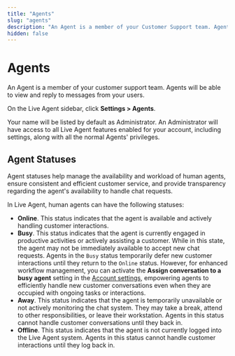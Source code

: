 ```yaml
---
title: "Agents"
slug: "agents"
description: "An Agent is a member of your Customer Support team. Agents will be able to view and reply to messages from your users."
hidden: false 
---
```


# Agents

An Agent is a member of your customer support team. Agents will be able to view and reply to messages from your users.

On the Live Agent sidebar, click **Settings > Agents**.

 Your name will be listed by default as Administrator.
 An Administrator will have access to all Live Agent features enabled for your account,
 including settings, along with all the normal Agents' privileges.

## Agent Statuses

Agent statuses help manage the availability and workload of human agents, ensure consistent and efficient customer service, and provide transparency regarding the agent's availability to handle chat requests.

In Live Agent, human agents can have the following statuses:

- **Online**. This status indicates that the agent is available and actively handling customer interactions.
- **Busy**. This status indicates that the agent is currently engaged in productive activities or actively assisting a customer. While in this state, the agent may not be immediately available to accept new chat requests. Agents in the `Busy` status temporarily defer new customer interactions until they return to the `Online` status. However, for enhanced workflow management, you can activate the **Assign conversation to a busy agent** setting in the [Account settings](account-settings.md#auto-assign-conversations-to-a-busy-agent), empowering agents to efficiently handle new customer conversations even when they are occupied with ongoing tasks or interactions.
- **Away**. This status indicates that the agent is temporarily unavailable or not actively monitoring the chat system. They may take a break, attend to other responsibilities, or leave their workstation. Agents in this status cannot handle customer conversations until they back in.
- **Offline**. This status indicates that the agent is not currently logged into the Live Agent system. Agents in this status cannot handle customer interactions until they log back in.